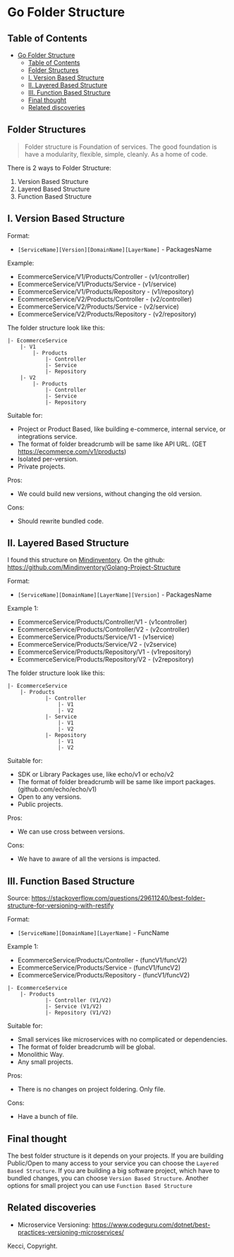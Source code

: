 # Go Folder Structure

## Table of Contents
- [Go Folder Structure](#go-folder-structure)
  - [Table of Contents](#table-of-contents)
  - [Folder Structures](#folder-structures)
  - [I. Version Based Structure](#i-version-based-structure)
  - [II. Layered Based Structure](#ii-layered-based-structure)
  - [III. Function Based Structure](#iii-function-based-structure)
  - [Final thought](#final-thought)
  - [Related discoveries](#related-discoveries)

## Folder Structures

> Folder structure is Foundation of services. The good foundation is have a modularity, flexible, simple, cleanly. As a home of code.

There is 2 ways to Folder Structure:
1. Version Based Structure
2. Layered Based Structure
3. Function Based Structure

## I. Version Based Structure

Format:
- `[ServiceName][Version][DomainName][LayerName]` - PackagesName

Example:
- EcommerceService/V1/Products/Controller - (v1/controller)
- EcommerceService/V1/Products/Service - (v1/service)
- EcommerceService/V1/Products/Repository - (v1/repository)
- EcommerceService/V2/Products/Controller - (v2/controller)
- EcommerceService/V2/Products/Service - (v2/service)
- EcommerceService/V2/Products/Repository - (v2/repository)


The folder structure look like this:
```
|- EcommerceService
    |- V1
        |- Products
            |- Controller
            |- Service
            |- Repository
    |- V2
        |- Products
            |- Controller
            |- Service
            |- Repository
```

Suitable for:
- Project or Product Based, like building e-commerce, internal service, or integrations service.
- The format of folder breadcrumb will be same like API URL. (GET https://ecommerce.com/v1/products)
- Isolated per-version.
- Private projects.

Pros:
- We could build new versions, without changing the old version.

Cons:
- Should rewrite bundled code.

## II. Layered Based Structure

I found this structure on [Mindinventory](https://www.mindinventory.com/blog/golang-project-structure/).
On the github: https://github.com/Mindinventory/Golang-Project-Structure

Format:
- `[ServiceName][DomainName][LayerName][Version]` - PackagesName

Example 1:
- EcommerceService/Products/Controller/V1 - (v1controller)
- EcommerceService/Products/Controller/V2 - (v2controller)
- EcommerceService/Products/Service/V1 - (v1service)
- EcommerceService/Products/Service/V2 - (v2service)
- EcommerceService/Products/Repository/V1 - (v1repository)
- EcommerceService/Products/Repository/V2 - (v2repository)

The folder structure look like this:
```
|- EcommerceService
    |- Products
            |- Controller
                |- V1
                |- V2
            |- Service
                |- V1
                |- V2
            |- Repository
                |- V1
                |- V2
```

Suitable for:
- SDK or Library Packages use, like echo/v1 or echo/v2
- The format of folder breadcrumb will be same like import packages. (github.com/echo/echo/v1)
- Open to any versions.
- Public projects.

Pros:
- We can use cross between versions.

Cons:
- We have to aware of all the versions is impacted.

## III. Function Based Structure

Source: https://stackoverflow.com/questions/29611240/best-folder-structure-for-versioning-with-restify

Format:
- `[ServiceName][DomainName][LayerName]` - FuncName

Example 1:
- EcommerceService/Products/Controller - (funcV1/funcV2)
- EcommerceService/Products/Service - (funcV1/funcV2)
- EcommerceService/Products/Repository - (funcV1/funcV2)

```
|- EcommerceService
    |- Products
            |- Controller (V1/V2)
            |- Service (V1/V2)
            |- Repository (V1/V2)
```

Suitable for:
- Small services like microservices with no complicated or dependencies.
- The format of folder breadcrumb will be global.
- Monolithic Way.
- Any small projects.

Pros:
- There is no changes on project foldering. Only file.

Cons:
- Have a bunch of file.

## Final thought
The best folder structure is it depends on your projects. If you are building Public/Open to many access to your service you can choose the `Layered Based Structure`. If you are building a big software project, which have to bundled changes, you can choose `Version Based Structure`. Another options for small project you can use `Function Based Structure`

## Related discoveries
- Microservice Versioning: https://www.codeguru.com/dotnet/best-practices-versioning-microservices/

Kecci, Copyright.
